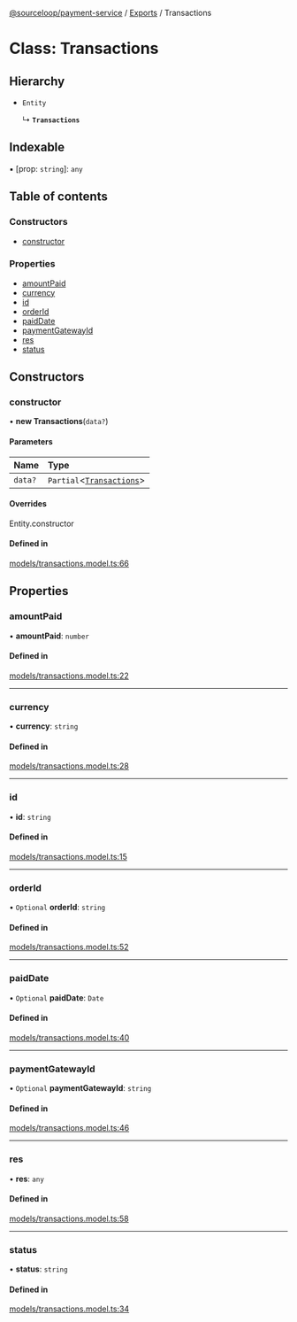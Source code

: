 [@sourceloop/payment-service](../README.md) / [Exports](../modules.md) / Transactions

# Class: Transactions

## Hierarchy

- `Entity`

  ↳ **`Transactions`**

## Indexable

▪ [prop: `string`]: `any`

## Table of contents

### Constructors

- [constructor](Transactions.md#constructor)

### Properties

- [amountPaid](Transactions.md#amountpaid)
- [currency](Transactions.md#currency)
- [id](Transactions.md#id)
- [orderId](Transactions.md#orderid)
- [paidDate](Transactions.md#paiddate)
- [paymentGatewayId](Transactions.md#paymentgatewayid)
- [res](Transactions.md#res)
- [status](Transactions.md#status)

## Constructors

### constructor

• **new Transactions**(`data?`)

#### Parameters

| Name | Type |
| :------ | :------ |
| `data?` | `Partial`<[`Transactions`](Transactions.md)\> |

#### Overrides

Entity.constructor

#### Defined in

[models/transactions.model.ts:66](https://github.com/sourcefuse/loopback4-microservice-catalog/blob/b93c60ac7/services/payment-service/src/models/transactions.model.ts#L66)

## Properties

### amountPaid

• **amountPaid**: `number`

#### Defined in

[models/transactions.model.ts:22](https://github.com/sourcefuse/loopback4-microservice-catalog/blob/b93c60ac7/services/payment-service/src/models/transactions.model.ts#L22)

___

### currency

• **currency**: `string`

#### Defined in

[models/transactions.model.ts:28](https://github.com/sourcefuse/loopback4-microservice-catalog/blob/b93c60ac7/services/payment-service/src/models/transactions.model.ts#L28)

___

### id

• **id**: `string`

#### Defined in

[models/transactions.model.ts:15](https://github.com/sourcefuse/loopback4-microservice-catalog/blob/b93c60ac7/services/payment-service/src/models/transactions.model.ts#L15)

___

### orderId

• `Optional` **orderId**: `string`

#### Defined in

[models/transactions.model.ts:52](https://github.com/sourcefuse/loopback4-microservice-catalog/blob/b93c60ac7/services/payment-service/src/models/transactions.model.ts#L52)

___

### paidDate

• `Optional` **paidDate**: `Date`

#### Defined in

[models/transactions.model.ts:40](https://github.com/sourcefuse/loopback4-microservice-catalog/blob/b93c60ac7/services/payment-service/src/models/transactions.model.ts#L40)

___

### paymentGatewayId

• `Optional` **paymentGatewayId**: `string`

#### Defined in

[models/transactions.model.ts:46](https://github.com/sourcefuse/loopback4-microservice-catalog/blob/b93c60ac7/services/payment-service/src/models/transactions.model.ts#L46)

___

### res

• **res**: `any`

#### Defined in

[models/transactions.model.ts:58](https://github.com/sourcefuse/loopback4-microservice-catalog/blob/b93c60ac7/services/payment-service/src/models/transactions.model.ts#L58)

___

### status

• **status**: `string`

#### Defined in

[models/transactions.model.ts:34](https://github.com/sourcefuse/loopback4-microservice-catalog/blob/b93c60ac7/services/payment-service/src/models/transactions.model.ts#L34)
